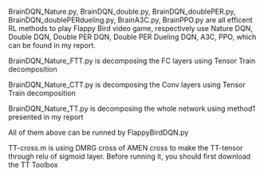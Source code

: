 BrainDQN_Nature.py, BrainDQN_double.py, BrainDQN_doublePER.py, BrainDQN_doublePERdueling.py, BrainA3C.py, BrainPPO.py are all efficent RL methods to play Flappy Bird video game, respectively use Nature DQN, Double DQN, Double PER DQN, Double PER Dueling DQN, A3C, PPO, which can be found in my report.

BrainDQN_Nature_FTT.py is decomposing the FC layers using Tensor Train decomposition

BrainDQN_Nature_CTT.py is decomposing the Conv layers using Tensor Train decomposition

BrainDQN_Nature_TT.py is decomposing the whole network using method1 presented in my report

All of them above can be runned by FlappyBirdDQN.py

TT-cross.m is using DMRG cross of AMEN cross to make the TT-tensor through relu of sigmoid layer. Before running it, you should first download the TT Toolbox
